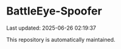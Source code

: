 # BattleEye-Spoofer

Last updated: 2025-06-26 02:19:37

This repository is automatically maintained.
